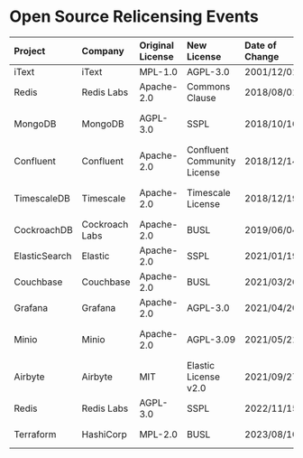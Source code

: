 # Open Source Relicensing Events

|Project|Company|Original License|New License|Date of Change|URL|
|:----|:----|:----|:----|:----|:----|
|iText|iText|MPL-1.0|AGPL-3.0|2001/12/01|https://en.wikipedia.org/wiki/IText#Licensing|
|Redis|Redis Labs|Apache-2.0|Commons Clause|2018/08/01|https://redis.com/legal/licenses|
|MongoDB|MongoDB|AGPL-3.0|SSPL|2018/10/16|https://www.mongodb.com/press/mongodb-issues-new-server-side-public-license-for-mongodb-community-server|
|Confluent|Confluent|Apache-2.0|Confluent Community License|2018/12/14|https://www.confluent.io/blog/license-changes-confluent-platform/|
|TimescaleDB|Timescale|Apache-2.0|Timescale License|2018/12/19|https://www.timescale.com/blog/how-we-are-building-an-open-source-business-a7701516a480/|
|CockroachDB|Cockroach Labs|Apache-2.0|BUSL|2019/06/04|https://www.cockroachlabs.com/blog/oss-relicensing-cockroachdb/|
|ElasticSearch|Elastic|Apache-2.0|SSPL|2021/01/19|https://www.elastic.co/blog/licensing-change|
|Couchbase|Couchbase|Apache-2.0|BUSL|2021/03/26|https://www.couchbase.com/blog/couchbase-adopts-bsl-license/|
|Grafana|Grafana|Apache-2.0|AGPL-3.0|2021/04/20|https://grafana.com/blog/2021/04/20/grafana-loki-tempo-relicensing-to-agplv3/|
|Minio|Minio|Apache-2.0|AGPL-3.09|2021/05/21|https://blog.min.io/from-open-source-to-free-and-open-source-minio-is-now-fully-licensed-under-gnu-agplv3/|
|Airbyte|Airbyte|MIT|Elastic License v2.0|2021/09/27|https://airbyte.com/blog/a-new-license-to-future-proof-the-commoditization-of-data-integration|
|Redis|Redis Labs|AGPL-3.0|SSPL|2022/11/15|https://redis.com/legal/licenses|
|Terraform|HashiCorp|MPL-2.0|BUSL|2023/08/10|https://www.hashicorp.com/blog/hashicorp-adopts-business-source-license|
